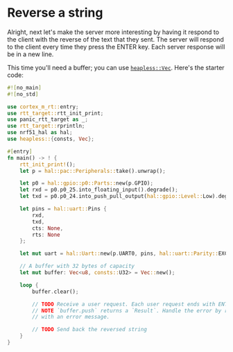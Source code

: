 # Reverse a string

Alright, next let's make the server more interesting by having it respond to the client with the
reverse of the text that they sent. The server will respond to the client every time they press the
ENTER key. Each server response will be in a new line.

This time you'll need a buffer; you can use [`heapless::Vec`]. Here's the starter code:

[`heapless::Vec`]: https://docs.rs/heapless/0.5.6/heapless/struct.Vec.html

``` rust
#![no_main]
#![no_std]

use cortex_m_rt::entry;
use rtt_target::rtt_init_print;
use panic_rtt_target as _;
use rtt_target::rprintln;
use nrf51_hal as hal;
use heapless::{consts, Vec};

#[entry]
fn main() -> ! {
    rtt_init_print!();
    let p = hal::pac::Peripherals::take().unwrap();

    let p0 = hal::gpio::p0::Parts::new(p.GPIO);
    let rxd = p0.p0_25.into_floating_input().degrade();
    let txd = p0.p0_24.into_push_pull_output(hal::gpio::Level::Low).degrade();

    let pins = hal::uart::Pins {
        rxd,
        txd,
        cts: None,
        rts: None
    };

    let mut uart = hal::Uart::new(p.UART0, pins, hal::uart::Parity::EXCLUDED, hal::uart::Baudrate::BAUD115200);

    // A buffer with 32 bytes of capacity
    let mut buffer: Vec<u8, consts::U32> = Vec::new();

    loop {
        buffer.clear();

        // TODO Receive a user request. Each user request ends with ENTER
        // NOTE `buffer.push` returns a `Result`. Handle the error by responding
        // with an error message.

        // TODO Send back the reversed string
    }
}
```
